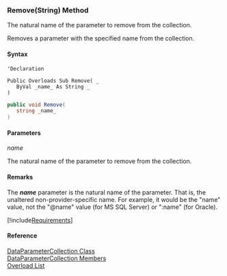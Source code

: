 ﻿### Remove(String) Method

The natural name of the parameter to remove from the collection.

Removes a parameter with the specified name from the collection.

#### Syntax

```vbnet
'Declaration

Public Overloads Sub Remove( _
   ByVal _name_ As String _
) 
```

```csharp
public void Remove( 
   string _name_
)
```

#### Parameters

_name_

The natural name of the parameter to remove from the collection.

#### Remarks

The **_name_** parameter is the natural name of the parameter. That is, the unaltered non-provider-specific name. For example, it would be the "name" value, not the "@name" value (for MS SQL Server) or ":name" (for Oracle).

[!include[Requirements](../partials/requirements.md)]

#### Reference

[DataParameterCollection Class](FChoice.Common~FChoice.Common.Data.DataParameterCollection.md)  
[DataParameterCollection Members](FChoice.Common~FChoice.Common.Data.DataParameterCollection_members.md)  
[Overload List](FChoice.Common~FChoice.Common.Data.DataParameterCollection~Remove.md)